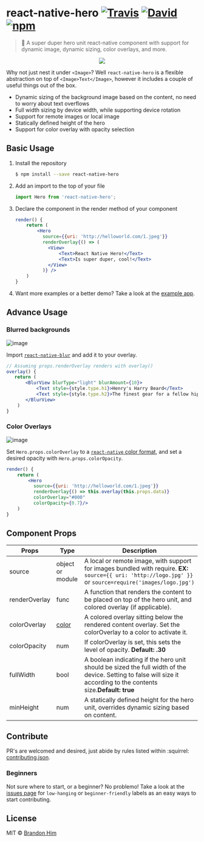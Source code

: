 # react-native-hero [![Travis](https://img.shields.io/travis/brh55/react-native-hero.svg?style=flat-square)](https://travis-ci.org/brh55/react-native-hero) [![David](https://img.shields.io/david/dev/brh55/react-native-hero.svg?style=flat-square)](https://david-dm.org/brh55/react-native-hero?type=dev) [![npm](https://img.shields.io/npm/dt/react-native-hero.svg?style=flat-square)](https://www.npmjs.com/package/react-native-hero)
> :metal: A super duper hero unit react-native component with support for dynamic image, dynamic sizing, color overlays, and more.

<p align="center">
    <img src ="https://cloud.githubusercontent.com/assets/6020066/24824103/0f759968-1bbb-11e7-895f-ab4ac50dbcd4.png" />
</p>


Why not just nest it under `<Image>`? Well `react-native-hero` is a flexible abstraction on top of `<Image>Text</Image>`, however it includes a couple of useful things out of the box.
- Dynamic sizing of the background image based on the content, no need to worry about text overflows
- Full width sizing by device width, while supporting device rotation
- Support for remote images or local image
- Statically defined height of the hero
- Support for color overlay with opacity selection

## Basic Usage
1. Install the repository
    ```bash
    $ npm install --save react-native-hero
    ```
2. Add an import to the top of your file
    ```js
    import Hero from 'react-native-hero';
    ```
3. Declare the component in the render method of your component
    ```jsx
    render() {
        return (
            <Hero
              source={{uri: 'http://helloworld.com/1.jpeg'}}
              renderOverlay{() => (
                <View>
                    <Text>React Native Hero!</Text>
                    <Text>Is super duper, cool!</Text>
                </View>
              )} />
        )
    }
    ```
4. Want more examples or a better demo? Take a look at the [example app](/tree/master/example).

## Advance Usage
### Blurred backgrounds
![image](https://cloud.githubusercontent.com/assets/6020066/24872727/3eaa2284-1dd3-11e7-94b4-1a63cb98b2ac.png)

Import [`react-native-blur`](https://github.com/react-native-community/react-native-blur) and add it to your overlay.
```jsx
// Assuming props.renderOverlay renders with overlay()
overlay() {
   return (
       <BlurView blurType="light" blurAmount={10}>
           <Text style={style.type.h1}>Henry's Harry Beard</Text>
           <Text style={style.type.h2}>The finest gear for a fellow hipster</Text>
       </BlurView>
    )
}
```


### Color Overlays
![image](https://cloud.githubusercontent.com/assets/6020066/24842132/f06b0b46-1d47-11e7-91d5-ac22aa4243d5.png)

Set `Hero.props.colorOverlay` to a [`react-native` color format](http://facebook.github.io/react-native/releases/0.43/docs/colors.html#colors), and set a desired opacity with `Hero.props.colorOpacity`.

```jsx
render() {
    return (
        <Hero
          source={{uri: 'http://helloworld.com/1.jpeg'}}
          renderOverlay{() => this.overlay(this.props.data)}
          colorOverlay="#000"
          colorOpacity={0.7}/>
    )
}
```

## Component Props
| Props         | Type                                                                           | Description                                                                                                           |
|---------------|--------------------------------------------------------------------------------|-----------------------------------------------------------------------------------------------------------------------|
| source        | object or module                                                               | A local or remote image, with support for images bundled with require. **EX:** `source={{ uri: 'http://logo.jpg' }}` or `source=require('images/logo.jpg')`
| renderOverlay | func                                                                           | A function that renders the content to be placed on top of the hero unit, and colored overlay (if applicable).        |
| colorOverlay  | [color](http://facebook.github.io/react-native/releases/0.43/docs/colors.html) | A colored overlay sitting below the rendered content overlay. Set the colorOverlay to a color to activate it.         |
| colorOpacity  | num                                                                            | If colorOverlay is set, this sets the level of opacity. **Default: .30**                                            |
| fullWidth  | bool                                                                           | A boolean indicating if the hero unit should be sized the full width of the device. Setting to false will size it according to the contents size.**Default: true**                             |
| minHeight     | num                                                                            | A statically defined height for the hero unit, overrides dynamic sizing based on content.                             |

## Contribute
PR's are welcomed and desired, just abide by rules listed within :squirrel: [contributing.json](http://github.com/brh55/contributing.json). 

### Beginners
Not sure where to start, or a beginner? No problemo! Take a look at the [issues page](https://github.com/brh55/react-native-hero/issues) for `low-hanging` or `beginner-friendly` labels as an easy ways to start contributing.

## License
MIT © [Brandon Him](https://github.com/brh55/react-native-hero)
